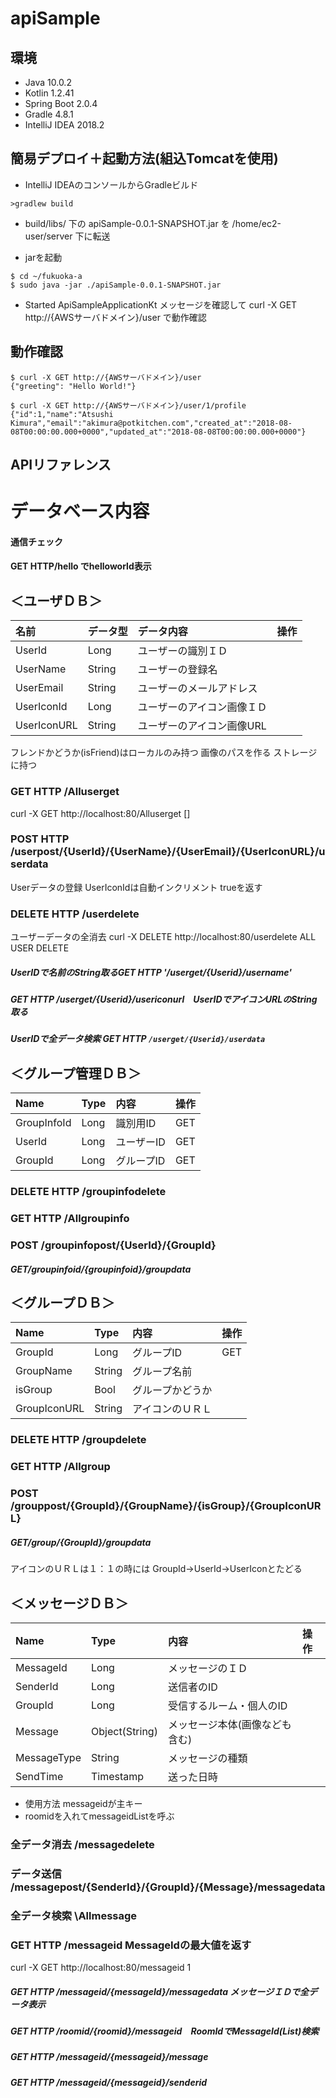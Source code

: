 ﻿# apiSample

## 環境

- Java 10.0.2
- Kotlin 1.2.41
- Spring Boot 2.0.4
- Gradle 4.8.1
- IntelliJ IDEA 2018.2


## 簡易デプロイ＋起動方法(組込Tomcatを使用)
- IntelliJ IDEAのコンソールからGradleビルド
```
>gradlew build
```

- build/libs/ 下の apiSample-0.0.1-SNAPSHOT.jar を /home/ec2-user/server 下に転送

- jarを起動
```
$ cd ~/fukuoka-a
$ sudo java -jar ./apiSample-0.0.1-SNAPSHOT.jar
```

- Started ApiSampleApplicationKt メッセージを確認して curl -X GET http://{AWSサーバドメイン}/user で動作確認

## 動作確認
```
$ curl -X GET http://{AWSサーバドメイン}/user
{"greeting": "Hello World!"}

$ curl -X GET http://{AWSサーバドメイン}/user/1/profile
{"id":1,"name":"Atsushi Kimura","email":"akimura@potkitchen.com","created_at":"2018-08-08T00:00:00.000+0000","updated_at":"2018-08-08T00:00:00.000+0000"}
```

## APIリファレンス

# データベース内容

#### 通信チェック
#### GET HTTP/hello でhelloworld表示
## ＜ユーザＤＢ＞
|名前|データ型|データ内容|操作|
|:----|:----|:-----|:-----|
|UserId|Long|ユーザーの識別ＩＤ||
|UserName|String|ユーザーの登録名||
|UserEmail|String|ユーザーのメールアドレス|
|UserIconId|Long|ユーザーのアイコン画像ＩＤ|
|UserIconURL|String|ユーザーのアイコン画像URL|
フレンドかどうか(isFriend)はローカルのみ持つ
画像のパスを作る ストレージに持つ
### GET HTTP /Alluserget
curl -X GET http://localhost:80/Alluserget
[]
### POST HTTP /userpost/{UserId}/{UserName}/{UserEmail}/{UserIconURL}/userdata
Userデータの登録
UserIconIdは自動インクリメント
trueを返す
### DELETE HTTP /userdelete
ユーザーデータの全消去
curl -X DELETE http://localhost:80/userdelete
ALL USER DELETE

##### UserIDで名前のString取るGET HTTP '/userget/{Userid}/username'　

##### GET HTTP /userget/{Userid}/usericonurl　UserIDでアイコンURLのString取る

##### UserIDで全データ検索 GET HTTP `/userget/{Userid}/userdata`　









## ＜グループ管理ＤＢ＞
|Name|Type|内容|操作|
|:----|:----|:-----|:-----|
|GroupInfoId|Long|識別用ID|GET|
|UserId|Long|ユーザーID|GET|
|GroupId|Long|グループID|GET|

### DELETE HTTP /groupinfodelete

### GET HTTP /Allgroupinfo

### POST /groupinfopost/{UserId}/{GroupId}

##### GET/groupinfoid/{groupinfoid}/groupdata




## ＜グループＤＢ＞
|Name|Type|内容|操作|
|:----|:----|:-----|:-----|
|GroupId|Long|グループID|GET|
|GroupName|String|グループ名前|
|isGroup|Bool|グループかどうか|
|GroupIconURL|String|アイコンのＵＲＬ|

### DELETE HTTP /groupdelete

### GET HTTP /Allgroup

### POST /grouppost/{GroupId}/{GroupName}/{isGroup}/{GroupIconURL}

##### GET/group/{GroupId}/groupdata
アイコンのＵＲＬは１：１の時には
GroupId→UserId→UserIconとたどる
## ＜メッセージＤＢ＞
|Name|Type|内容|操作|
|:----|:----|:-----|:-----|
|MessageId|Long|メッセージのＩＤ||
|SenderId|Long|送信者のID||
|GroupId|Long|受信するルーム・個人のID||
|Message|Object(String)|メッセージ本体(画像なども含む)|
|MessageType|String|メッセージの種類|
|SendTime|Timestamp|送った日時||

- 使用方法 messageidが主キー
- roomidを入れてmessageidListを呼ぶ

### 全データ消去 /messagedelete


### データ送信 /messagepost/{SenderId}/{GroupId}/{Message}/messagedata


### 全データ検索 \Allmessage


### GET HTTP /messageid MessageIdの最大値を返す
curl -X GET http://localhost:80/messageid
1

##### GET HTTP /messageid/{messageId}/messagedata メッセージＩＤで全データ表示

##### GET HTTP /roomid/{roomid}/messageid　RoomIdでMessageId(List<Long>)検索

##### GET HTTP /messageid/{messageid}/message 

##### GET HTTP /messageid/{messageid}/senderid